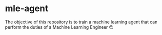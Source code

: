 # mle-agent
The objective of this repository is to train a machine learning agent that can perform the duties of a Machine Learning Engineer 😉
